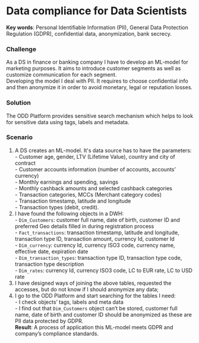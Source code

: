 # Data compliance for Data Scientists
**Key words**: Personal Identifiable Information (PII), General Data Protection Regulation (GDPR), confidential data, anonymization, bank secrecy.
### Challenge
As a DS in finance or banking company I have to develop an ML-model for marketing purposes. It aims to introduce customer segments as well as customize communication for each segment. \
Developing the model I deal with PII. It requires to choose confidential info and then anonymize it in order to avoid monetary, legal or reputation losses.
### Solution
The ODD Platform provides sensitive search mechanism which helps to look for sensitive data using tags, labels and metadata.
### Scenario
1. A DS creates an ML-model. It's data source has to have the parameters: \
- Customer age, gender, LTV (Lifetime Value), country and city of contract \
- Customer accounts information (number of accounts, accounts’ currency) \
- Monthly earnings and spending, savings \
- Monthly cashback amounts and selected cashback categories \
 - Transaction categories, MCCs (Merchant category codes) \
 - Transaction timestamp, latitude and longitude \
- Transaction types (debit, credit). 
2. I have found the following objects in a DWH: \
- `Dim_Customers`: customer full name, date of birth, customer ID and preferred Geo details filled in during    registration process \
- `Fact_transactions`: transaction timestamp,  latitude and longitude, transaction type ID, transaction amount, currency Id, customer Id \
- `Dim_currency`: currency Id, currency ISO3 code, currency name, effective date, expiration date \
- `Dim_transaction_types`: transaction type ID, transaction type code, transaction type description \
- `Dim_rates`: currency Id, currency ISO3 code, LC to EUR rate, LC to USD rate 
3. I have designed ways of joining the above tables, requested the accesses, but do not know if I should anonymize any data;
4. I go to the ODD Platform and start searching for the tables I need: \
- I check objects’ tags, labels and meta data \
- I find out that `Dim_Customers` object can’t be stored, customer full name, date of birth and customer ID should be anonymized as these are PII data protected by GDPR. \
**Result**: A process of application this ML-model meets GDPR and company’s compliance standards. 
